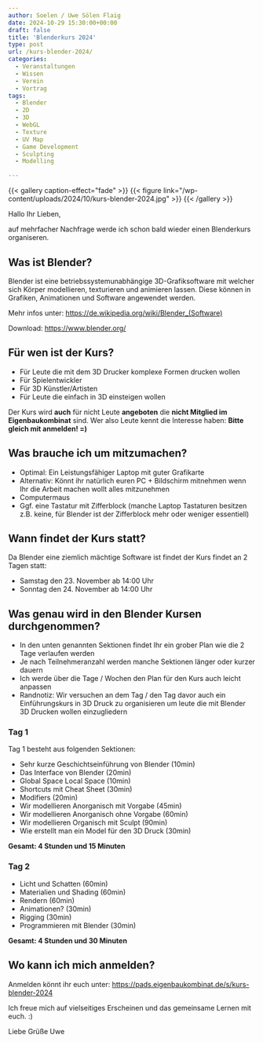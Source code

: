 ```yaml
---
author: Soelen / Uwe Sölen Flaig
date: 2024-10-29 15:30:00+00:00
draft: false
title: 'Blenderkurs 2024'
type: post
url: /kurs-blender-2024/
categories:
  - Veranstaltungen
  - Wissen
  - Verein
  - Vortrag
tags:
  - Blender
  - 2D
  - 3D
  - WebGL
  - Texture
  - UV Map
  - Game Development
  - Sculpting
  - Modelling

---
```


{{< gallery caption-effect="fade" >}}
{{< figure link="/wp-content/uploads/2024/10/kurs-blender-2024.jpg" >}}
{{< /gallery >}}

Hallo Ihr Lieben,

auf mehrfacher Nachfrage werde ich schon bald wieder einen Blenderkurs organiseren.

## Was ist Blender?

Blender ist eine betriebssystemunabhängige 3D-Grafiksoftware mit welcher sich Körper modellieren, texturieren und animieren lassen. Diese können in Grafiken, Animationen und Software angewendet werden. 

Mehr infos unter: https://de.wikipedia.org/wiki/Blender_(Software)

Download: https://www.blender.org/

## Für wen ist der Kurs?

- Für Leute die mit dem 3D Drucker komplexe Formen drucken wollen
- Für Spielentwickler
- Für 3D Künstler/Artisten
- Für Leute die einfach in 3D einsteigen wollen

Der Kurs wird **auch** für nicht Leute **angeboten** die **nicht Mitglied im Eigenbaukombinat** sind. Wer also Leute kennt die Interesse haben: **Bitte gleich mit anmelden! =)**

## Was brauche ich um mitzumachen?

- Optimal: Ein Leistungsfähiger Laptop mit guter Grafikarte
- Alternativ: Könnt ihr natürlich euren PC + Bildschirm mitnehmen wenn Ihr die Arbeit machen wollt alles mitzunehmen
- Computermaus
- Ggf. eine Tastatur mit Zifferblock (manche Laptop Tastaturen besitzen z.B. keine, für Blender ist der Zifferblock mehr oder weniger essentiell)

## Wann findet der Kurs statt?

Da Blender eine ziemlich mächtige Software ist findet der Kurs findet an 2 Tagen statt:

- Samstag den 23. November ab 14:00 Uhr
- Sonntag den 24. November ab 14:00 Uhr

## Was genau wird in den Blender Kursen durchgenommen?

- In den unten genannten Sektionen findet Ihr ein grober Plan wie die 2 Tage verlaufen werden
- Je nach Teilnehmeranzahl werden manche Sektionen länger oder kurzer dauern 
- Ich werde über die Tage / Wochen den Plan für den Kurs auch leicht anpassen
- Randnotiz: Wir versuchen an dem Tag / den Tag davor auch ein Einführungskurs in 3D Druck zu organisieren um leute die mit Blender 3D Drucken wollen einzugliedern

### Tag 1

Tag 1 besteht aus folgenden Sektionen:

- Sehr kurze Geschichtseinführung von Blender (10min)
- Das Interface von Blender (20min)
- Global Space Local Space (10min)
- Shortcuts mit Cheat Sheet (30min)
- Modifiers (20min)
- Wir modellieren Anorganisch mit Vorgabe (45min)
- Wir modellieren Anorganisch ohne Vorgabe (60min)
- Wir modellieren Organisch mit Sculpt (90min)
- Wie erstellt man ein Model für den 3D Druck (30min)

**Gesamt: 4 Stunden und 15 Minuten**

### Tag 2

- Licht und Schatten (60min)
- Materialien und Shading (60min)
- Rendern (60min)
- Animationen? (30min)
- Rigging (30min)
- Programmieren mit Blender (30min)

**Gesamt: 4 Stunden und 30 Minuten**

## Wo kann ich mich anmelden?

Anmelden könnt ihr euch unter: https://pads.eigenbaukombinat.de/s/kurs-blender-2024

Ich freue mich auf vielseitiges Erscheinen und das gemeinsame Lernen mit euch. :)

Liebe Grüße
Uwe


